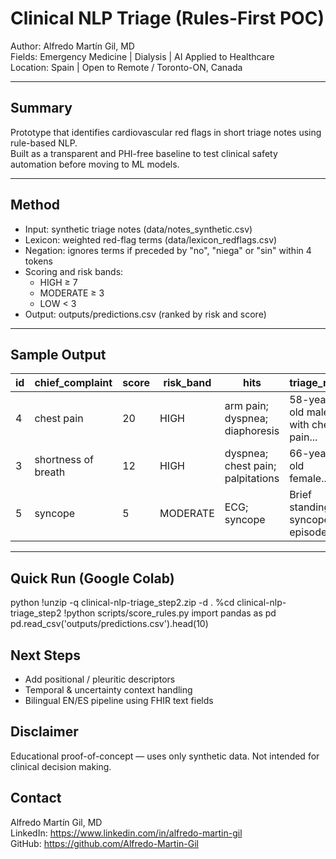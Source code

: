 # Clinical NLP Triage (Rules-First POC)

Author: Alfredo Martín Gil, MD  
Fields: Emergency Medicine | Dialysis | AI Applied to Healthcare  
Location: Spain | Open to Remote / Toronto-ON, Canada

---

## Summary
Prototype that identifies cardiovascular red flags in short triage notes using rule-based NLP.  
Built as a transparent and PHI-free baseline to test clinical safety automation before moving to ML models.

---

## Method
- Input: synthetic triage notes (data/notes_synthetic.csv)
- Lexicon: weighted red-flag terms (data/lexicon_redflags.csv)
- Negation: ignores terms if preceded by "no", "niega" or "sin" within 4 tokens
- Scoring and risk bands:
  - HIGH ≥ 7
  - MODERATE ≥ 3
  - LOW < 3
- Output: outputs/predictions.csv (ranked by risk and score)

---

## Sample Output
| id | chief_complaint       | score | risk_band | hits                                 | triage_note                                  |
|----|-----------------------|-------|-----------|--------------------------------------|----------------------------------------------|
| 4  | chest pain            | 20    | HIGH      | arm pain; dyspnea; diaphoresis       | 58-year-old male with chest pain...          |
| 3  | shortness of breath   | 12    | HIGH      | dyspnea; chest pain; palpitations    | 66-year-old female...                        |
| 5  | syncope               | 5     | MODERATE  | ECG; syncope                         | Brief standing syncope episode...            |

---
## Quick Run (Google Colab)

python
!unzip -q clinical-nlp-triage_step2.zip -d .
%cd clinical-nlp-triage_step2
!python scripts/score_rules.py
import pandas as pd
pd.read_csv('outputs/predictions.csv').head(10)


## Next Steps
- Add positional / pleuritic descriptors
- Temporal & uncertainty context handling
- Bilingual EN/ES pipeline using FHIR text fields

## Disclaimer
Educational proof-of-concept — uses only synthetic data.
Not intended for clinical decision making.

## Contact
Alfredo Martín Gil, MD  
LinkedIn: https://www.linkedin.com/in/alfredo-martin-gil  
GitHub: https://github.com/Alfredo-Martin-Gil
